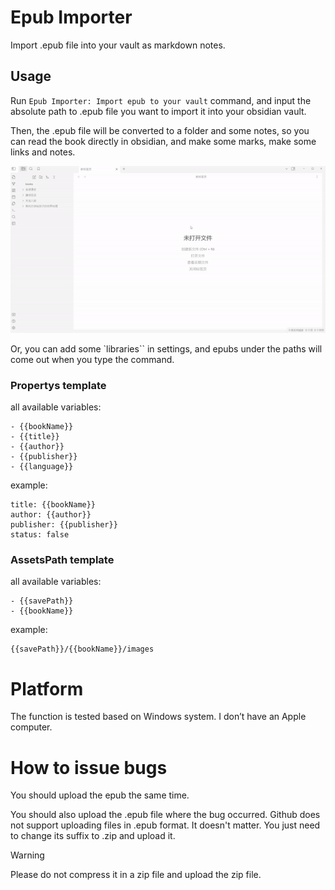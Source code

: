 # Epub Importer

Import .epub file into your vault as markdown notes.

## Usage

Run `Epub Importer: Import epub to your vault` command, 
and input the absolute path to .epub file you want to import it into your obsidian vault.

Then, the .epub file will be converted to a folder and some notes, 
so you can read the book directly in obsidian, and make some marks, make some links and notes.

![](assets/demo.gif)

Or, you can add some `libraries`` in settings, and epubs under the paths will come out when you type the command.

### Propertys template

all available variables:

```
- {{bookName}}
- {{title}}
- {{author}}
- {{publisher}}
- {{language}}
```

example:

```
title: {{bookName}}
author: {{author}}
publisher: {{publisher}}
status: false
```

### AssetsPath template

all available variables:

```
- {{savePath}}
- {{bookName}}
```

example:

```
{{savePath}}/{{bookName}}/images
```

# Platform

The function is tested based on Windows system. I don’t have an Apple computer.

# How to issue bugs

You should upload the epub the same time. 

You should also upload the .epub file where the bug occurred. Github does not support uploading files in .epub format. It doesn't matter. You just need to change its suffix to .zip and upload it.

>[!warning]
>Please do not compress it in a zip file and upload the zip file.